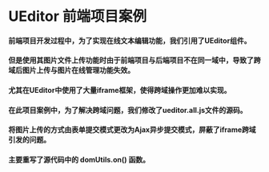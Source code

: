 # UEditor 前端项目案例
#### 前端项目开发过程中，为了实现在线文本编辑功能，我们引用了UEditor组件。
#### 但是使用其图片文件上传功能时由于前端项目与后端项目不在同一域中，导致了跨域后图片上传与图片在线管理功能失效。
#### 尤其在UEditor中使用了大量iframe框架，使得跨域操作更加难以实现。
#### 在此项目案例中，为了解决跨域问题，我们修改了ueditor.all.js文件的源码。
#### 将图片上传的方式由表单提交模式更改为Ajax异步提交模式，屏蔽了iframe跨域引发的问题。
#### 主要重写了源代码中的 domUtils.on() 函数。

